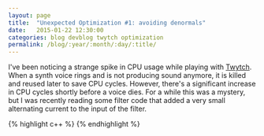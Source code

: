 ```yaml
---
layout: page
title:  "Unexpected Optimization #1: avoiding denormals"
date:   2015-01-22 12:30:00
categories: blog devblog twytch optimization
permalink: /blog/:year/:month/:day/:title/
---
```

I've been noticing a strange spike in CPU usage while playing
with [Twytch][twytch]. When a synth voice rings and is not producing sound
anymore, it is killed and reused later to save CPU cycles. However, there's
a significant increase in CPU cycles shortly before a voice dies. For a while
this was a mystery, but I was recently reading some filter code that added
a very small alternating current to the input of the filter.

{% highlight c++ %}
{% endhighlight %}

[twytch]:      https://github.com/mtytel/twytch
[mopo]:        https://github.com/mtytel/mopo
